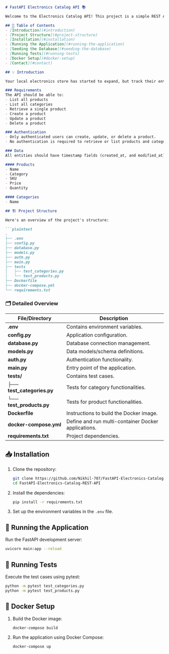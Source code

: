
```markdown
# FastAPI Electronics Catalog API 📚

Welcome to the Electronics Catalog API! This project is a simple REST API for managing an electronics store's inventory, built with Python's FastAPI framework. It includes functionalities for listing, retrieving, creating, updating, and deleting products, with JWT authentication for secure operations.

## 📑 Table of Contents
- [Introduction](#introduction)
- [Project Structure](#project-structure)
- [Installation](#installation)
- [Running the Application](#running-the-application)
- [Seeding the Database](#seeding-the-database)
- [Running Tests](#running-tests)
- [Docker Setup](#docker-setup)
- [Contact](#contact)

## 💡 Introduction

Your local electronics store has started to expand, but track their entire inventory by hand. They have asked you to build a simple cataloging system as a REST API so that they can integrate with mobile and desktop applications in the future.

### Requirements
The API should be able to:
- List all products
- List all categories
- Retrieve a single product
- Create a product
- Update a product
- Delete a product

### Authentication
- Only authenticated users can create, update, or delete a product.
- No authentication is required to retrieve or list products and categories.

### Data
All entities should have timestamp fields (created_at, and modified_at).

#### Products
- Name
- Category
- SKU
- Price
- Quantity

#### Categories
- Name

## 🏗️ Project Structure

Here's an overview of the project's structure:

```plaintext
.
├── .env
├── config.py
├── database.py
├── models.py
├── auth.py
├── main.py
├── tests
│   ├── test_categories.py
│   └── test_products.py
├── Dockerfile
├── docker-compose.yml
└── requirements.txt
```

### 🗂️ Detailed Overview

| File/Directory            | Description                                                                |
|---------------------------|----------------------------------------------------------------------------|
| **.env**                  | Contains environment variables.                                            |
| **config.py**             | Application configuration.                                                 |
| **database.py**           | Database connection management.                                            |
| **models.py**             | Data models/schema definitions.                                            |
| **auth.py**               | Authentication functionality.                                              |
| **main.py**               | Entry point of the application.                                            |
| **tests/**                | Contains test cases.                                                       |
| ├── **test_categories.py**| Tests for category functionalities.                                         |
| └── **test_products.py**  | Tests for product functionalities.                                         |
| **Dockerfile**            | Instructions to build the Docker image.                                    |
| **docker-compose.yml**    | Define and run multi-container Docker applications.                        |
| **requirements.txt**      | Project dependencies.                                                      |

## 📥 Installation

1. Clone the repository:
   ```bash
   git clone https://github.com/Nikhil-707/FastAPI-Electronics-Catalog-REST-API.git
   cd FastAPI-Electronics-Catalog-REST-API

   ```

2. Install the dependencies:
   ```bash
   pip install -r requirements.txt
   ```

3. Set up the environment variables in the `.env` file.

## 🚀 Running the Application

Run the FastAPI development server:
```bash
uvicorn main:app --reload
```

## 🧪 Running Tests

Execute the test cases using pytest:
```bash
python -m pytest test_categories.py
python -m pytest test_products.py
```

## 🐳 Docker Setup

1. Build the Docker image:
   ```bash
   docker-compose build 
   ```

2. Run the application using Docker Compose:
   ```bash
   docker-compose up
   ```


```
